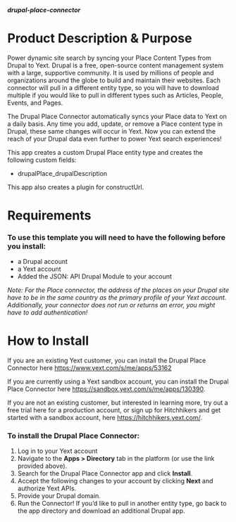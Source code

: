 ##### drupal-place-connector


# Product Description & Purpose

Power dynamic site search by syncing your Place Content Types from Drupal to Yext. Drupal is a free, open-source content management system with a large, supportive community. It is used by millions of people and organizations around the globe to build and maintain their websites. Each connector will pull in a different entity type, so you will have to download multiple if you would like to pull in different types such as Articles, People, Events, and Pages.

The Drupal Place Connector automatically syncs your Place data to Yext on a daily basis. Any time you add, update, or remove a Place content type in Drupal, these same changes will occur in Yext. Now you can extend the reach of your Drupal data even further to power Yext search experiences! 

This app creates a custom Drupal Place entity type and creates the following custom fields:

- drupalPlace\_drupalDescription

This app also creates a plugin for constructUrl.

# Requirements

### To use this template you will need to have the following before you install:

- a Drupal account 
- a Yext account
- Added the JSON: API Drupal Module to your account

*Note: For the Place connector, the address of the places on your Drupal site have to be in the same country as the primary profile of your Yext account. Additionally, your connector does not run or returns an error, you might have to add authentication!*


# How to Install
If you are an existing Yext customer, you can install the Drupal Place Connector here <https://www.yext.com/s/me/apps/53162>

If you are currently using a Yext sandbox account, you can install the Drupal Place Connector here <https://sandbox.yext.com/s/me/apps/130390>.

If you are not an existing customer, but interested in learning more, try out a free trial here for a production account, or sign up for Hitchhikers and get started with a sandbox account, here <https://hitchhikers.yext.com/>. 

### To install the Drupal Place Connector:

1. Log in to your Yext account
2. Navigate to the **Apps > Directory** tab in the platform (or use the link provided above).
3. Search for the Drupal Place Connector app and click **Install**.
4. Accept the following changes to your account by clicking **Next** and authorize Yext APIs.
5. Provide your Drupal domain.
6. Run the Connector!
If you’d like to pull in another entity type, go back to the app directory and download an additional Drupal app.

